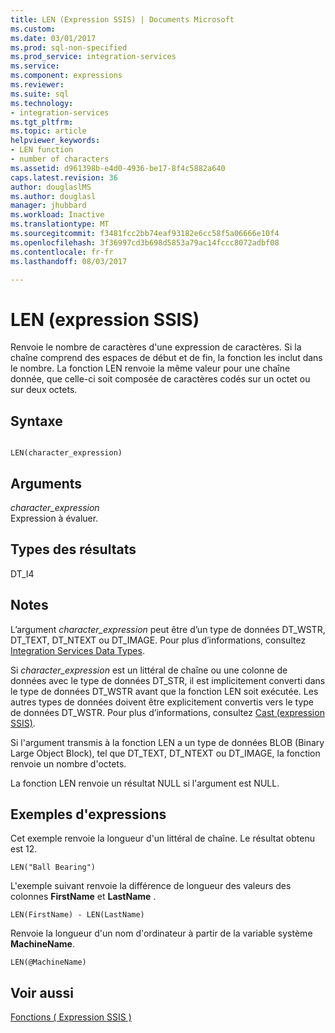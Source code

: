 ```yaml
---
title: LEN (Expression SSIS) | Documents Microsoft
ms.custom: 
ms.date: 03/01/2017
ms.prod: sql-non-specified
ms.prod_service: integration-services
ms.service: 
ms.component: expressions
ms.reviewer: 
ms.suite: sql
ms.technology:
- integration-services
ms.tgt_pltfrm: 
ms.topic: article
helpviewer_keywords:
- LEN function
- number of characters
ms.assetid: d961398b-e4d0-4936-be17-8f4c5882a640
caps.latest.revision: 36
author: douglaslMS
ms.author: douglasl
manager: jhubbard
ms.workload: Inactive
ms.translationtype: MT
ms.sourcegitcommit: f3481fcc2bb74eaf93182e6cc58f5a06666e10f4
ms.openlocfilehash: 3f36997cd3b698d5853a79ac14fccc8072adbf08
ms.contentlocale: fr-fr
ms.lasthandoff: 08/03/2017

---
```

# <a name="len-ssis-expression"></a>LEN (expression SSIS)
  Renvoie le nombre de caractères d'une expression de caractères. Si la chaîne comprend des espaces de début et de fin, la fonction les inclut dans le nombre. La fonction LEN renvoie la même valeur pour une chaîne donnée, que celle-ci soit composée de caractères codés sur un octet ou sur deux octets.  
  
## <a name="syntax"></a>Syntaxe  
  
```  
  
LEN(character_expression)  
```  
  
## <a name="arguments"></a>Arguments  
 *character_expression*  
 Expression à évaluer.  
  
## <a name="result-types"></a>Types des résultats  
 DT_I4  
  
## <a name="remarks"></a>Notes  
 L’argument *character_expression* peut être d’un type de données DT_WSTR, DT_TEXT, DT_NTEXT ou DT_IMAGE. Pour plus d’informations, consultez [Integration Services Data Types](../../integration-services/data-flow/integration-services-data-types.md).  
  
 Si *character_expression* est un littéral de chaîne ou une colonne de données avec le type de données DT_STR, il est implicitement converti dans le type de données DT_WSTR avant que la fonction LEN soit exécutée. Les autres types de données doivent être explicitement convertis vers le type de données DT_WSTR. Pour plus d’informations, consultez [Cast &#40;expression SSIS&#41;](../../integration-services/expressions/cast-ssis-expression.md).  
  
 Si l'argument transmis à la fonction LEN a un type de données BLOB (Binary Large Object Block), tel que DT_TEXT, DT_NTEXT ou DT_IMAGE, la fonction renvoie un nombre d'octets.  
  
 La fonction LEN renvoie un résultat NULL si l'argument est NULL.  
  
## <a name="expression-examples"></a>Exemples d'expressions  
 Cet exemple renvoie la longueur d'un littéral de chaîne. Le résultat obtenu est 12.  
  
```  
LEN("Ball Bearing")  
```  
  
 L'exemple suivant renvoie la différence de longueur des valeurs des colonnes **FirstName** et **LastName** .  
  
```  
LEN(FirstName) - LEN(LastName)  
```  
  
 Renvoie la longueur d'un nom d'ordinateur à partir de la variable système **MachineName**.  
  
```  
LEN(@MachineName)  
```  
  
## <a name="see-also"></a>Voir aussi  
 [Fonctions &#40; Expression SSIS &#41;](../../integration-services/expressions/functions-ssis-expression.md)  
  
  

